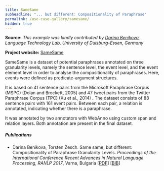 ```yaml
---
title: SameSame
subheadline: "... but different: Compositionality of Paraphrase"
permalink: /use-case-gallery/samesame/
hidden: true
---
```


**Source:** <i>This example was kindly contributed by <a href="http://www.is.informatik.uni-duisburg.de/staff/benikova.html">Darina Benikova</a>, 
Language Technology Lab, University of Duisburg-Essen, Germany</i>

**Project website:** [SameSame](https://github.com/MeDarina/SameSame)

SameSame is a dataset of potential paraphrases annotated on three granularity levels, namely the 
sentence level, the event level, and the event element level in order to analyse the 
compositionality of paraphrases. Here, events were defined as predicate-argument structures.

It is based on 41 sentence pairs from the Microsoft Paraphrase Corpus (MSPC) (Dolan and Brockett,
2005) and 47 tweet pairs from the Twitter Paraphrase Corpus (TPC) (Xu et al., 2014) .
The dataset consists of 88 sentence pairs with 161 event pairs. Between each pair, a relation is
annotated, indicating whether there is a paraphrase.

It was annotated by two annotators with WebAnno using custom span and relation layers. Both 
annotation are present in the final dataset.

##### Publications

* Darina Benikova, Torsten Zesch. Same same, but different: Compositionality of Paraphrase 
  Granularity Levels. <i>Proceedings of the International Conference Recent 
  Advances in Natural Language Processing, RANLP 2017</i>, Varna, Bulgaria
  [[PDF](http://acl-bg.org/proceedings/2017/RANLP%202017/pdf/RANLP014.pdf)]
  [[BIB](https://aclanthology.info/papers/R17-1014/r17-1014.bib)]
